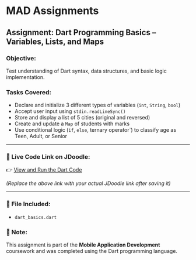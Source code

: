 # MAD Assignments

## Assignment: Dart Programming Basics – Variables, Lists, and Maps

### Objective:
Test understanding of Dart syntax, data structures, and basic logic implementation.

### Tasks Covered:
- Declare and initialize 3 different types of variables (`int`, `String`, `bool`)
- Accept user input using `stdin.readLineSync()`
- Store and display a list of 5 cities (original and reversed)
- Create and update a `Map` of students with marks
- Use conditional logic (`if`, `else`, ternary operator`) to classify age as Teen, Adult, or Senior

---

### 📎 Live Code Link on JDoodle:
👉 [View and Run the Dart Code](https://www.jdoodle.com/ga/kkCVVTGdKo%2FM2immc3AztA%3D%3D)

*(Replace the above link with your actual JDoodle link after saving it)*

---

### 📂 File Included:
- `dart_basics.dart`

### 📌 Note:
This assignment is part of the **Mobile Application Development** coursework and was completed using the Dart programming language.
